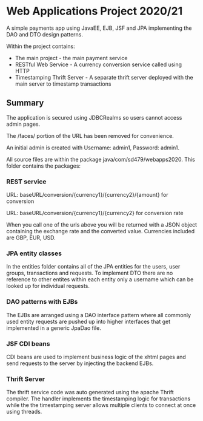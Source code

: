 # Web Applications Project 2020/21
A simple payments app using JavaEE, EJB, JSF and JPA implementing the DAO and DTO design patterns.

Within the project contains:
- The main project - the main payment service
- RESTful Web Service - A currency conversion service called using HTTP
- Timestamping Thrift Server - A separate thrift server deployed with the main server to timestamp transactions

## Summary
The application is secured using JDBCRealms so users cannot access admin pages.

The /faces/ portion of the URL has been removed for convenience.

An initial admin is created with Username: admin1, Password: admin1.

All source files are within the package java/com/sd479/webapps2020. This folder contains the packages:

### REST service
URL: baseURL/conversion/{currency1}/{currency2}/{amount} for conversion

URL: baseURL/conversion/{currency1}/{currency2} for conversion rate

When you call one of the urls above you will be returned with a JSON object containing the exchange rate and the converted value.
Currencies included are GBP, EUR, USD.

### JPA entity classes
In the entities folder contains all of the JPA entities for the users, user groups, transactions and requests.
To implement DTO there are no reference to other entites within each entity only a username which can be looked up for individual requests.

### DAO patterns with EJBs
The EJBs are arranged using a DAO interface pattern where all commonly used entity requests are pushed up into higher interfaces that get implemented in a generic JpaDao file.

### JSF CDI beans
CDI beans are used to implement business logic of the xhtml pages and send requests to the server by injecting the backend EJBs.

### Thrift Server
The thrift service code was auto generated using the apache Thrift compiler. The handler implements the timestamping logic for transactions while the the timestamping server allows multiple clients to connect at once using threads.
